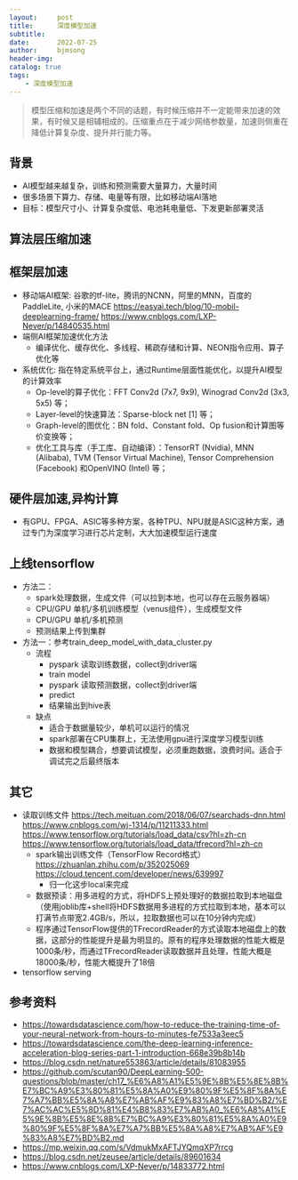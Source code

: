 ```yaml
---
layout:     post
title:      深度模型加速
subtitle:   
date:       2022-07-25
author:     bjmsong
header-img: 
catalog: true
tags:
    - 深度模型加速
---
```

>模型压缩和加速是两个不同的话题，有时候压缩并不一定能带来加速的效果，有时候又是相辅相成的。压缩重点在于减少网络参数量，加速则侧重在降低计算复杂度、提升并行能力等。

## 背景
- AI模型越来越复杂，训练和预测需要大量算力，大量时间
- 很多场景下算力、存储、电量等有限，比如移动端AI落地
- 目标：模型尺寸小、计算复杂度低、电池耗电量低、下发更新部署灵活


## 算法层压缩加速


## 框架层加速
- 移动端AI框架: 谷歌的tf-lite，腾讯的NCNN，阿里的MNN，百度的PaddleLite, 小米的MACE
https://easyai.tech/blog/10-mobil-deeplearning-frame/
https://www.cnblogs.com/LXP-Never/p/14840535.html
- 端侧AI框架加速优化方法
    - 编译优化、缓存优化、多线程、稀疏存储和计算、NEON指令应用、算子优化等
- 系统优化: 指在特定系统平台上，通过Runtime层面性能优化，以提升AI模型的计算效率
    - Op-level的算子优化：FFT Conv2d (7x7, 9x9), Winograd Conv2d (3x3, 5x5) 等；
    - Layer-level的快速算法：Sparse-block net [1] 等；
    - Graph-level的图优化：BN fold、Constant fold、Op fusion和计算图等价变换等；
    - 优化工具与库（手工库、自动编译）：TensorRT (Nvidia), MNN (Alibaba), TVM (Tensor Virtual Machine), Tensor Comprehension (Facebook) 和OpenVINO (Intel) 等；


## 硬件层加速,异构计算
- 有GPU、FPGA、ASIC等多种方案，各种TPU、NPU就是ASIC这种方案，通过专门为深度学习进行芯片定制，大大加速模型运行速度



## 上线tensorflow
- 方法二：
    - spark处理数据，生成文件（可以拉到本地，也可以存在云服务器端）
    - CPU/GPU 单机/多机训练模型（venus组件），生成模型文件
    - CPU/GPU 单机/多机预测
    - 预测结果上传到集群
- 方法一：参考train_deep_model_with_data_cluster.py
    - 流程
        - pyspark 读取训练数据，collect到driver端
        - train model
        - pyspark 读取预测数据，collect到driver端
        - predict
        - 结果输出到hive表
    - 缺点
        - 适合于数据量较少，单机可以运行的情况
        - spark部署在CPU集群上，无法使用gpu进行深度学习模型训练
        - 数据和模型耦合，想要调试模型，必须重跑数据，浪费时间。适合于调试完之后最终版本


## 其它
- 读取训练文件
    https://tech.meituan.com/2018/06/07/searchads-dnn.html
    https://www.cnblogs.com/wj-1314/p/11211333.html
    https://www.tensorflow.org/tutorials/load_data/csv?hl=zh-cn
    https://www.tensorflow.org/tutorials/load_data/tfrecord?hl=zh-cn
    - spark输出训练文件（TensorFlow Record格式） 
        https://zhuanlan.zhihu.com/p/352025069
        https://cloud.tencent.com/developer/news/639997  
        - 归一化这步local来完成 
    - 数据预读：用多进程的方式，将HDFS上预处理好的数据拉取到本地磁盘（使用joblib库+shell将HDFS数据用多进程的方式拉取到本地，基本可以打满节点带宽2.4GB/s，所以，拉取数据也可以在10分钟内完成）
    - 程序通过TensorFlow提供的TFrecordReader的方式读取本地磁盘上的数据，这部分的性能提升是最为明显的。原有的程序处理数据的性能大概是1000条/秒，而通过TFrecordReader读取数据并且处理，性能大概是18000条/秒，性能大概提升了18倍
- tensorflow serving




## 参考资料
- https://towardsdatascience.com/how-to-reduce-the-training-time-of-your-neural-network-from-hours-to-minutes-fe7533a3eec5
- https://towardsdatascience.com/the-deep-learning-inference-acceleration-blog-series-part-1-introduction-668e39b8b14b
- https://blog.csdn.net/nature553863/article/details/81083955
- https://github.com/scutan90/DeepLearning-500-questions/blob/master/ch17_%E6%A8%A1%E5%9E%8B%E5%8E%8B%E7%BC%A9%E3%80%81%E5%8A%A0%E9%80%9F%E5%8F%8A%E7%A7%BB%E5%8A%A8%E7%AB%AF%E9%83%A8%E7%BD%B2/%E7%AC%AC%E5%8D%81%E4%B8%83%E7%AB%A0_%E6%A8%A1%E5%9E%8B%E5%8E%8B%E7%BC%A9%E3%80%81%E5%8A%A0%E9%80%9F%E5%8F%8A%E7%A7%BB%E5%8A%A8%E7%AB%AF%E9%83%A8%E7%BD%B2.md
- https://mp.weixin.qq.com/s/VdmukMxAFTJYQmqXP7rrcg
- https://blog.csdn.net/zeusee/article/details/89601634
- https://www.cnblogs.com/LXP-Never/p/14833772.html